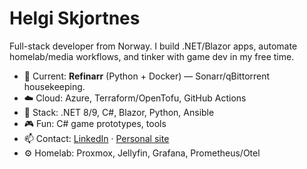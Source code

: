 # Helgi Skjortnes

Full-stack developer from Norway. I build .NET/Blazor apps, automate homelab/media workflows, and tinker with game dev in my free time.

- 🔭 Current: **Refinarr** (Python + Docker) — Sonarr/qBittorrent housekeeping.
- ☁️ Cloud: Azure, Terraform/OpenTofu, GitHub Actions
- 🧰 Stack: .NET 8/9, C#, Blazor, Python, Ansible
- 🎮 Fun: C# game prototypes, tools
- 📫 Contact: [LinkedIn](https://www.linkedin.com/in/helgi-skaftason-skjortnes-65aba499/) · [Personal site](https://hrolgar.com)
- ⚙️ Homelab: Proxmox, Jellyfin, Grafana, Prometheus/Otel
